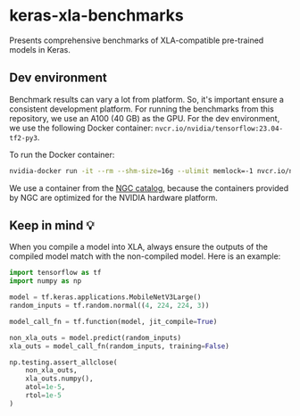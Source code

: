 # keras-xla-benchmarks
Presents comprehensive benchmarks of XLA-compatible pre-trained models in Keras.

## Dev environment

Benchmark results can vary a lot from platform. So, it's important ensure a consistent development platform. For running the benchmarks from this repository, we use an A100 (40 GB) as the GPU. For the dev environment, we use the following Docker container: `nvcr.io/nvidia/tensorflow:23.04-tf2-py3`. 

To run the Docker container:

```bash
nvidia-docker run -it --rm --shm-size=16g --ulimit memlock=-1 nvcr.io/nvidia/tensorflow:23.04-tf2-py3
```

We use a container from the [NGC catalog](https://catalog.ngc.nvidia.com/orgs/nvidia/containers/tensorflow), because the containers provided by NGC are  optimized for the NVIDIA hardware platform. 

## Keep in mind 💡

When you compile a model into XLA, always ensure the outputs of the compiled
model match with the non-compiled model. Here is an example:

```py
import tensorflow as tf 
import numpy as np

model = tf.keras.applications.MobileNetV3Large()
random_inputs = tf.random.normal((4, 224, 224, 3))

model_call_fn = tf.function(model, jit_compile=True)

non_xla_outs = model.predict(random_inputs)
xla_outs = model_call_fn(random_inputs, training=False)

np.testing.assert_allclose(
    non_xla_outs,
    xla_outs.numpy(),
    atol=1e-5,
    rtol=1e-5
)
```

